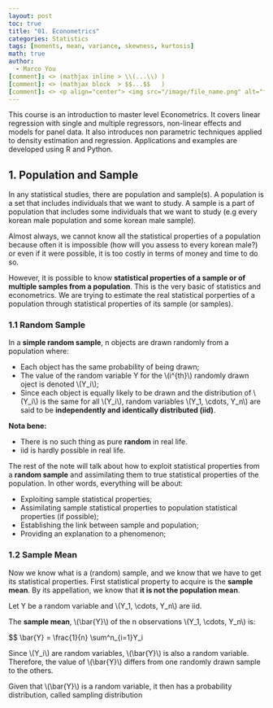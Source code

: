 ```yaml
---
layout: post
toc: true
title: "01. Econometrics"
categories: Statistics
tags: [moments, mean, variance, skewness, kurtosis]
math: true
author:
  - Marco You
[comment]: <> (mathjax inline > \\(...\\) )
[comment]: <> (mathjax block  > $$...$$   )
[comment]: <> <p align="center"> <img src="/image/file_name.png" alt="file_name" width="460" height="260"> </p>
---
```


This course is an introduction to master level Econometrics. It covers linear regression with single and multiple regressors, non-linear effects and models for panel data. It also introduces non parametric techniques applied to density estimation and regression. Applications and examples are developed using R and Python.

## 1. Population and Sample

In any statistical studies, there are population and sample(s). A population is a set that includes individuals that we want to study. A sample is a part of population that includes some individuals that we want to study (e.g every korean male population and some korean male sample).

Almost always, we cannot know all the statistical properties of a population because often it is impossible (how will you assess to every korean male?) or even if it were possible, it is too costly in terms of money and time to do so.

However, it is possible to know **statistical properties of a sample or of multiple samples from a population**. This is the very basic of statistics and econometrics. We are trying to estimate the real statistical porperties of a population through statistical properties of its sample (or samples).

### 1.1 Random Sample

In a **simple random sample**, n objects are drawn randomly from a population where:

- Each object has the same probability of being drawn;
- The value of the random variable Y for the \\(i^{th}\\) randomly drawn oject is denoted \\(Y_i\\);
- Since each object is equally likely to be drawn and the distribution of \\(Y_i\\) is the same for all \\(Y_i\\), random variables \\(Y_1, \cdots, Y_n\\) are said to be **independently and identically distributed (iid)**.

**Nota bene:**
- There is no such thing as pure **random** in real life.
- iid is hardly possible in real life.

The rest of the note will talk about how to exploit statistical properties from a **random sample** and assimilating them to true statistical properties of the population. In other words, everything will be about:

- Exploiting sample statistical properties;
- Assimilating sample statistical properties to population statistical properties (if possible);
- Establishing the link between sample and population;
- Providing an explanation to a phenomenon;

### 1.2 Sample Mean

Now we know what is a (random) sample, and we know that we have to get its statistical properties. First statistical property to acquire is the **sample mean**. By its appellation, we know that **it is not the population mean**.

Let Y be a random variable and \\(Y_1, \cdots, Y_n\\) are iid.

The **sample mean**, \\(\bar{Y}\\) of the n observations \\(Y_1, \cdots, Y_n\\) is:

$$ \bar{Y} = \frac{1}{n} \sum^n_{i=1}Y_i

Since \\(Y_i\\) are random variables, \\(\bar{Y}\\) is also a random variable. Therefore, the value of \\(\bar{Y}\\) differs from one randomly drawn sample to the others.

Given that \\(\bar{Y}\\) is a random variable, it then has a probability distribution, called sampling distribution